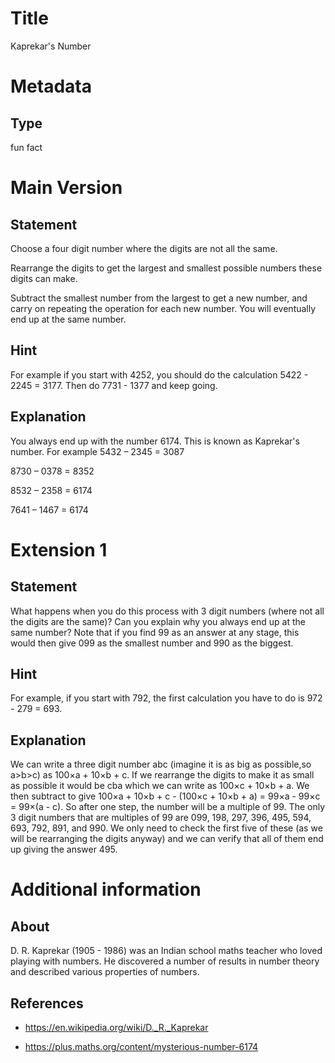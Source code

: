 # Title

Kaprekar's Number

# Metadata

## Type

fun fact

# Main Version

## Statement

Choose a four digit number where the digits are not all the same.

Rearrange the digits to get the largest and smallest possible numbers these digits can make.

Subtract the smallest number from the largest to get a new number, and carry on repeating the operation for each new number. You will eventually end up at the same number.

## Hint

For example if you start with 4252, you should do the calculation 5422 - 2245 = 3177. Then do 7731 - 1377 and keep going.

## Explanation

You always end up with the number 6174. This is known as Kaprekar's number. For example 5432 – 2345 = 3087

8730 – 0378 = 8352

8532 – 2358 = 6174

7641 – 1467 = 6174

# Extension 1

## Statement

What happens when you do this process with 3 digit numbers (where not all the digits are the same)? Can you explain why you always end up at the same number? Note that if you find 99 as an answer at any stage, this would then give 099 as the smallest number and 990 as the biggest.

## Hint

For example, if you start with 792, the first calculation you have to do is 972 - 279 = 693. 

## Explanation

We can write a three digit number abc (imagine it is as big as possible,so a>b>c) as 100×a + 10×b + c. If we rearrange the digits to make it as small as possible it would be cba which we can write as 100×c + 10×b + a. We then subtract to give 100×a + 10×b + c - (100×c + 10×b + a) = 99×a - 99×c = 99×(a - c). So after one step, the number will be a multiple of 99. The only 3 digit numbers that are multiples of 99 are 099, 198, 297, 396, 495, 594, 693, 792, 891, and 990. We only need to check the first five of these (as we will be rearranging the digits anyway) and we can verify that all of them end up giving the answer 495.

# Additional information

## About

D. R. Kaprekar (1905 - 1986) was an Indian school maths teacher who loved playing with numbers. He discovered a number of results in number theory and described various properties of numbers.

## References

* https://en.wikipedia.org/wiki/D._R._Kaprekar

* https://plus.maths.org/content/mysterious-number-6174

